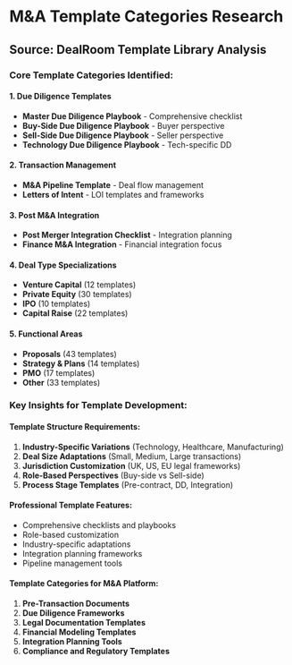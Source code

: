 # M&A Template Categories Research

## Source: DealRoom Template Library Analysis

### Core Template Categories Identified:

#### 1. **Due Diligence Templates**
- **Master Due Diligence Playbook** - Comprehensive checklist
- **Buy-Side Due Diligence Playbook** - Buyer perspective
- **Sell-Side Due Diligence Playbook** - Seller perspective  
- **Technology Due Diligence Playbook** - Tech-specific DD

#### 2. **Transaction Management**
- **M&A Pipeline Template** - Deal flow management
- **Letters of Intent** - LOI templates and frameworks

#### 3. **Post M&A Integration**
- **Post Merger Integration Checklist** - Integration planning
- **Finance M&A Integration** - Financial integration focus

#### 4. **Deal Type Specializations**
- **Venture Capital** (12 templates)
- **Private Equity** (30 templates)
- **IPO** (10 templates)
- **Capital Raise** (22 templates)

#### 5. **Functional Areas**
- **Proposals** (43 templates)
- **Strategy & Plans** (14 templates)
- **PMO** (17 templates)
- **Other** (33 templates)

### Key Insights for Template Development:

#### **Template Structure Requirements:**
1. **Industry-Specific Variations** (Technology, Healthcare, Manufacturing)
2. **Deal Size Adaptations** (Small, Medium, Large transactions)
3. **Jurisdiction Customization** (UK, US, EU legal frameworks)
4. **Role-Based Perspectives** (Buy-side vs Sell-side)
5. **Process Stage Templates** (Pre-contract, DD, Integration)

#### **Professional Template Features:**
- Comprehensive checklists and playbooks
- Role-based customization
- Industry-specific adaptations
- Integration planning frameworks
- Pipeline management tools

#### **Template Categories for M&A Platform:**
1. **Pre-Transaction Documents**
2. **Due Diligence Frameworks**
3. **Legal Documentation Templates**
4. **Financial Modeling Templates**
5. **Integration Planning Tools**
6. **Compliance and Regulatory Templates**
